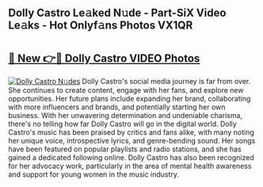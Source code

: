 ## Dolly Castro Le𝚊ked N𝚞de - Part-SiX Video Le𝚊ks - Hot Onlyf𝚊ns Photos VX1QR

# <h2><a href="http://ab42978.deff.icu/?id=Dolly+Castro">🔗 New 👉🔴 Dolly Castro VIDEO Photos</a></h2>

[![Dolly Castro N𝚞des](https://i.imgur.com/rIISA9y.gif)](http://ab42978.deff.icu/?id=Dolly+Castro)
Dolly Castro's social media journey is far from over. She continues to create content, engage with her fans, and explore new opportunities. Her future plans include expanding her brand, collaborating with more influencers and brands, and potentially starting her own business. With her unwavering determination and undeniable charisma, there's no telling how far Dolly Castro will go in the digital world. Dolly Castro's music has been praised by critics and fans alike, with many noting her unique voice, introspective lyrics, and genre-bending sound. Her songs have been featured on popular playlists and radio stations, and she has gained a dedicated following online. Dolly Castro has also been recognized for her advocacy work, particularly in the area of mental health awareness and support for young women in the music industry.
